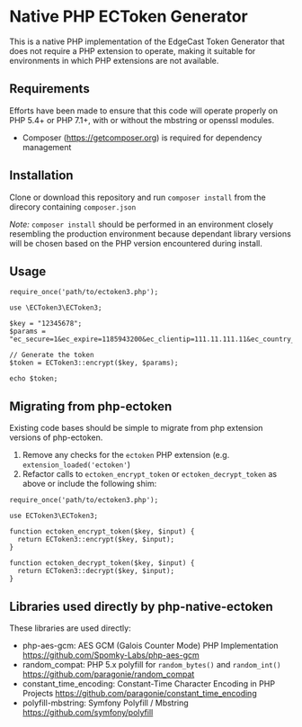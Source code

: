 # Native PHP ECToken Generator

This is a native PHP implementation of the EdgeCast Token Generator that does
not require a PHP extension to operate, making it suitable for environments in
which PHP extensions are not available.

## Requirements

Efforts have been made to ensure that this code will operate properly on PHP 
5.4+ or PHP 7.1+, with or without the mbstring or openssl modules.

- Composer (<https://getcomposer.org>) is required for dependency management

## Installation

Clone or download this repository and run `composer install` from the direcory
containing `composer.json`

_Note:_ `composer install` should be performed in an environment closely
resembling the production environment because dependant library versions will be 
chosen based on the PHP version encountered during install.

## Usage

```
require_once('path/to/ectoken3.php');

use \ECToken3\ECToken3;

$key = "12345678";
$params = "ec_secure=1&ec_expire=1185943200&ec_clientip=111.11.111.11&ec_country_allow=US&ec_ref_allow=ec1.com";

// Generate the token
$token = ECToken3::encrypt($key, $params);

echo $token;
```

## Migrating from php-ectoken

Existing code bases should be simple to migrate from php extension versions of
php-ectoken.

1. Remove any checks for the `ectoken` PHP extension (e.g. `extension_loaded('ectoken'`)
2. Refactor calls to `ectoken_encrypt_token` or `ectoken_decrypt_token` as above or include the following shim:

```
require_once('path/to/ectoken3.php');

use ECToken3\ECToken3;

function ectoken_encrypt_token($key, $input) {
  return ECToken3::encrypt($key, $input);
}

function ectoken_decrypt_token($key, $input) {
  return ECToken3::decrypt($key, $input);
}
```

## Libraries used directly by php-native-ectoken

These libraries are used directly:

- php-aes-gcm: AES GCM (Galois Counter Mode) PHP Implementation <https://github.com/Spomky-Labs/php-aes-gcm>
- random_compat: PHP 5.x polyfill for `random_bytes()` and `random_int()` <https://github.com/paragonie/random_compat>
- constant_time_encoding: Constant-Time Character Encoding in PHP Projects <https://github.com/paragonie/constant_time_encoding>
- polyfill-mbstring: Symfony Polyfill / Mbstring <https://github.com/symfony/polyfill>
